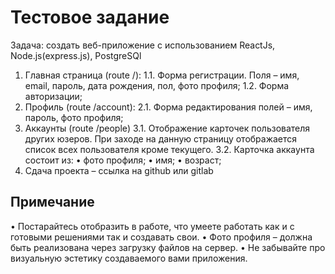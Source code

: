# Тестовое задание

Задача: создать веб-приложение с использованием ReactJs, Node.js(express.js), PostgreSQl

1. Главная страница (route /):
    1.1. Форма регистрации. Поля – имя, email, пароль, дата рождения, пол, фото профиля;
    1.2. Форма авторизации;
2. 	Профиль (route /account):
    2.1. Форма редактирования полей – имя, пароль, фото профиля;
3.	Аккаунты (route /people)
	3.1. Отображение карточек пользователя других юзеров. При заходе на данную страницу отображается список всех пользователя кроме текущего.
	3.2. Карточка аккаунта состоит из: 
    • фото профиля;
    • имя;
    • возраст;
4.	Сдача проекта – ссылка на github или gitlab

## Примечание

• Постарайтесь отобразить в работе, что умеете работать как и с готовыми решениями так и создавать свои.
• Фото профиля – должна быть реализована через загрузку файлов на сервер. 
• Не забывайте про визуальную эстетику создаваемого вами приложения.